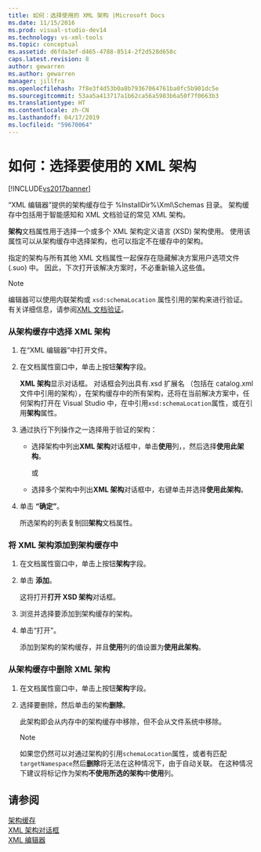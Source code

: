 ```yaml
---
title: 如何：选择使用的 XML 架构 |Microsoft Docs
ms.date: 11/15/2016
ms.prod: visual-studio-dev14
ms.technology: vs-xml-tools
ms.topic: conceptual
ms.assetid: d6fda3ef-d465-4788-8514-2f2d528d658c
caps.latest.revision: 8
author: gewarren
ms.author: gewarren
manager: jillfra
ms.openlocfilehash: 7f8e3f4d53b0a8b79367064761ba0fc5b901dc5e
ms.sourcegitcommit: 53aa5a413717a1b62ca56a5983b6a50f7f0663b3
ms.translationtype: HT
ms.contentlocale: zh-CN
ms.lasthandoff: 04/17/2019
ms.locfileid: "59670064"
---
```

# <a name="how-to-select-the-xml-schemas-to-use"></a>如何：选择要使用的 XML 架构
[!INCLUDE[vs2017banner](../includes/vs2017banner.md)]

“XML 编辑器”提供的架构缓存位于 %InstallDir%\Xml\Schemas 目录。 架构缓存中包括用于智能感知和 XML 文档验证的常见 XML 架构。  
  
 **架构**文档属性用于选择一个或多个 XML 架构定义语言 (XSD) 架构使用。 使用该属性可以从架构缓存中选择架构，也可以指定不在缓存中的架构。  
  
 指定的架构与所有其他 XML 文档属性一起保存在隐藏解决方案用户选项文件 (.suo) 中。 因此，下次打开该解决方案时，不必重新输入这些值。  
  
> [!NOTE]
>  编辑器可以使用内联架构或 `xsd:schemaLocation` 属性引用的架构来进行验证。 有关详细信息，请参阅[XML 文档验证](../xml-tools/xml-document-validation.md)。  
  
### <a name="to-select-an-xml-schema-from-the-schema-cache"></a>从架构缓存中选择 XML 架构  
  
1. 在“XML 编辑器”中打开文件。  
  
2. 在文档属性窗口中，单击上按钮**架构**字段。  
  
    **XML 架构**显示对话框。 对话框会列出具有.xsd 扩展名 （包括在 catalog.xml 文件中引用的架构），在架构缓存中的所有架构，还将在当前解决方案中，任何架构打开在 Visual Studio 中，在中引用`xsd:schemaLocation`属性，或在引用**架构**属性。  
  
3. 通过执行下列操作之一选择用于验证的架构：  
  
   - 选择架构中列出**XML 架构**对话框中，单击**使用**列，，然后选择**使用此架构**。  
  
     或  
  
   - 选择多个架构中列出**XML 架构**对话框中，右键单击并选择**使用此架构**。  
  
4. 单击 **“确定”**。  
  
    所选架构的列表复制回**架构**文档属性。  
  
### <a name="to-add-an-xml-schema-to-the-schema-cache"></a>将 XML 架构添加到架构缓存中  
  
1.  在文档属性窗口中，单击上按钮**架构**字段。  
  
2.  单击 **添加**。  
  
     这将打开**打开 XSD 架构**对话框。  
  
3.  浏览并选择要添加到架构缓存的架构。  
  
4.  单击“打开”。  
  
     添加到架构的架构缓存，并且**使用**列的值设置为**使用此架构**。  
  
### <a name="to-delete-an-xml-schema-from-the-schema-cache"></a>从架构缓存中删除 XML 架构  
  
1.  在文档属性窗口中，单击上按钮**架构**字段。  
  
2.  选择要删除，然后单击的架构**删除**。  
  
     此架构即会从内存中的架构缓存中移除，但不会从文件系统中移除。  
  
    > [!NOTE]
    >  如果您仍然可以对通过架构的引用`schemaLocation`属性，或者有匹配`targetNamespace`然后**删除**将无法在这种情况下，由于自动关联。 在这种情况下建议将标记作为架构**不使用所选的架构**中**使用**列。  
  
## <a name="see-also"></a>请参阅  
 [架构缓存](../xml-tools/schema-cache.md)   
 [XML 架构对话框](../xml-tools/xml-schemas-dialog-box.md)   
 [XML 编辑器](../xml-tools/xml-editor.md)
